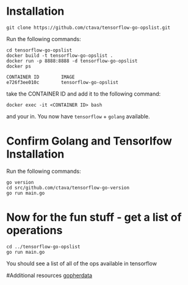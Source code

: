 # Installation
`git clone https://github.com/ctava/tensorflow-go-opslist.git`

Run the following commands:
```
cd tensorflow-go-opslist
docker build -t tensorflow-go-opslist .
docker run -p 8888:8888 -d tensorflow-go-opslist
docker ps

CONTAINER ID        IMAGE                    
e726f3ee010c        tensorflow-go-opslist    
```
take the CONTAINER ID and add it to the following command:
```
docker exec -it <CONTAINER ID> bash
```
and your in. You now have `tensorflow` + `golang` available.

# Confirm Golang and Tensorlfow Installation

Run the following commands:
```
go version
cd src/github.com/ctava/tensorflow-go-version
go run main.go
```

# Now for the fun stuff - get a list of operations
```
cd ../tensorflow-go-opslist
go run main.go
```
You should see a list of all of the ops available in tensorflow

#Additional resources
[gopherdata](https://github.com/gopherdata/resources)
